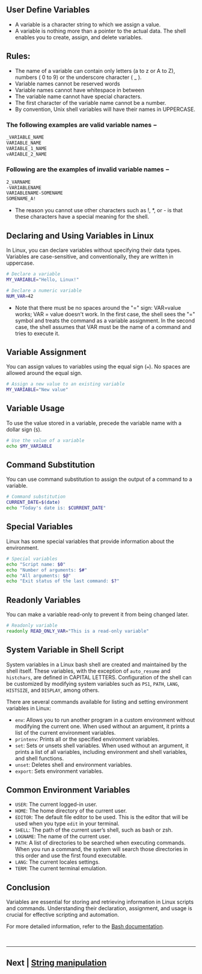

## User Define Variables

- A variable is a character string to which we assign a value.
- A variable is nothing more than a pointer to the actual data. The shell enables you to create, assign, and delete variables.


## Rules:

- The name of a variable can contain only letters (a to z or A to Z), numbers ( 0 to 9) or the underscore character ( _ ).
- Variable names cannot be reserved words
- Variable names cannot have whitespace in between
- The variable name cannot have special characters.
- The first character of the variable name cannot be a number.
- By convention, Unix shell variables will have their names in UPPERCASE.


### The following examples are valid variable names −

```bash
_VARIABLE_NAME
VARIABLE_NAME
VARIABLE_1_NAME
vARIABLE_2_NAME
```

### Following are the examples of invalid variable names −

```bash
2_VARNAME
-VARIABLENAME
VARIABLENAME-SOMENAME
SOMENAME_A!
```

- The reason you cannot use other characters such as !, *, or - is that these characters have a special meaning for the shell.



## Declaring and Using Variables in Linux

In Linux, you can declare variables without specifying their data types. Variables are case-sensitive, and conventionally, they are written in uppercase.

```bash
# Declare a variable
MY_VARIABLE="Hello, Linux!"

# Declare a numeric variable
NUM_VAR=42
```

- Note that there must be no spaces around the "=" sign: VAR=value works; VAR = value doesn't work. In the first case, the shell sees the "=" symbol and treats the command as a variable assignment. In the second case, the shell assumes that VAR must be the name of a command and tries to execute it.

## Variable Assignment

You can assign values to variables using the equal sign (`=`). No spaces are allowed around the equal sign.

```bash
# Assign a new value to an existing variable
MY_VARIABLE="New value"
```

## Variable Usage

To use the value stored in a variable, precede the variable name with a dollar sign (`$`).

```bash
# Use the value of a variable
echo $MY_VARIABLE
```

## Command Substitution

You can use command substitution to assign the output of a command to a variable.

```bash
# Command substitution
CURRENT_DATE=$(date)
echo "Today's date is: $CURRENT_DATE"
```

## Special Variables

Linux has some special variables that provide information about the environment.

```bash
# Special variables
echo "Script name: $0"
echo "Number of arguments: $#"
echo "All arguments: $@"
echo "Exit status of the last command: $?"
```

## Readonly Variables

You can make a variable read-only to prevent it from being changed later.

```bash
# Readonly variable
readonly READ_ONLY_VAR="This is a read-only variable"
```

## System Variable in Shell Script

System variables in a Linux bash shell are created and maintained by the shell itself. These variables, with the exception of `auto_resume` and `histchars`, are defined in CAPITAL LETTERS. Configuration of the shell can be customized by modifying system variables such as `PS1`, `PATH`, `LANG`, `HISTSIZE`, and `DISPLAY`, among others.

There are several commands available for listing and setting environment variables in Linux:

- `env`: Allows you to run another program in a custom environment without modifying the current one. When used without an argument, it prints a list of the current environment variables.
- `printenv`: Prints all or the specified environment variables.
- `set`: Sets or unsets shell variables. When used without an argument, it prints a list of all variables, including environment and shell variables, and shell functions.
- `unset`: Deletes shell and environment variables.
- `export`: Sets environment variables.

## Common Environment Variables

- `USER`: The current logged-in user.
- `HOME`: The home directory of the current user.
- `EDITOR`: The default file editor to be used. This is the editor that will be used when you type `edit` in your terminal.
- `SHELL`: The path of the current user’s shell, such as bash or zsh.
- `LOGNAME`: The name of the current user.
- `PATH`: A list of directories to be searched when executing commands. When you run a command, the system will search those directories in this order and use the first found executable.
- `LANG`: The current locales settings.
- `TERM`: The current terminal emulation.



## Conclusion

Variables are essential for storing and retrieving information in Linux scripts and commands. Understanding their declaration, assignment, and usage is crucial for effective scripting and automation.

For more detailed information, refer to the [Bash documentation](https://www.gnu.org/software/bash/manual/).

<br>
<hr>


## Next | [String manipulation](https://github.com/lioneltchami/shell-scripting-tutorial/blob/main/Tutorial-Files/03.Variables-and-Data-Types/02.String_manipulation.md)

